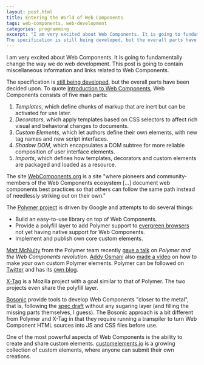 ```yaml
---
layout: post.html
title: Entering the World of Web Components
tags: web-components, web-development
categories: programming
excerpt: "I am very excited about Web Components. It is going to fundamentally change the way we do web development. This post is going to contain miscellaneous information and links related to Web Components.
The specification is still being developed, but the overall parts have been decided upon. To quote Introduction to Web Components, Web Components consists of five main parts..."
---
```

I am very excited about Web Components. It is going to fundamentally change the way we do web development. This post is going to contain miscellaneous information and links related to Web Components.

The specification is [still being developed](http://www.w3.org/standards/techs/components), but the overall parts have been decided upon. To quote [Introduction to Web Components](http://www.w3.org/TR/components-intro/), Web Components consists of five main parts:

 1. *Templates*, which define chunks of markup that are inert but can be activated for use later.
 2. *Decorators*, which apply templates based on CSS selectors to affect rich visual and behavioral changes to documents.
 3. *Custom Elements*, which let authors define their own elements, with new tag names and new script interfaces.
 4. *Shadow DOM*, which encapsulates a DOM subtree for more reliable composition of user interface elements.
 5. *Imports*, which defines how templates, decorators and custom elements are packaged and loaded as a resource.

The site [WebComponents.org](http://webcomponents.org) is a site "where pioneers and community-members of the Web Components ecosystem \[...\] document web components best practices so that others can follow the same path instead of needlessly striking out on their own."

The [Polymer project](http://www.polymer-project.org/) is driven by Google and attempts to do several things:

 * Build an easy-to-use library on top of Web Components.
 * Provide a polyfill layer to add Polymer support to [evergreen browsers](http://tomdale.net/2013/05/evergreen-browsers/) not yet having native support for Web Components.
 * Implement and publish own core custom elements.

[Matt McNulty](https://twitter.com/mattsmcnulty) from the Polymer team recently [gave a talk](https://www.youtube.com/watch?v=yRbOSdAe_JU) on *Polymer and the Web Components revolution*. [Addy Osmani](https://twitter.com/addyosmani) also [made a video](https://www.youtube.com/watch?v=2toYLLcoY14) on how to make your own custom Polymer elements. Polymer can be followed on [Twitter](http://twitter.com/polymer) and has its [own blog](https://blog.polymer-project.org).

[X-Tag](http://x-tags.org) is a Mozilla project with a goal similar to that of Polymer. The two projects even share the polyfill layer.

[Bosonic](http://bosonic.github.io) provide tools to develop Web Components "closer to the metal", that is, following the [spec draft](http://www.w3.org/TR/components-intro) without any sugaring layer (and filling the missing parts themselves, I guess). The Bosonic approach is a bit different from Polymer and X-Tag in that they require running a transpiler to turn Web Component HTML sources into JS and CSS files before use.

One of the most powerful aspects of Web Components is the ability to create and share custom elements. [customelements.io](http://customelements.io) is a growing collection of custom elements, where anyone can submit their own creations.
